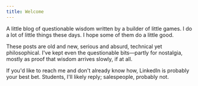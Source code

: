 ```yaml
---
title: Welcome
---
```


A little blog of questionable wisdom written by a builder of little games. I do a lot of little things these days. I hope some of them do a little good.

These posts are old and new, serious and absurd, technical yet philosophical. I've kept even the questionable bits—partly for nostalgia, mostly as proof that wisdom arrives slowly, if at all.

If you'd like to reach me and don't already know how, LinkedIn is probably your best bet. Students, I'll likely reply; salespeople, probably not.

